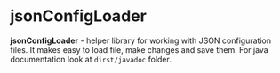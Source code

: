 jsonConfigLoader
================

**jsonConfigLoader** - helper library for working with JSON configuration files.
It makes easy to load file, make changes and save them. For java documentation 
look at `dirst/javadoc` folder.